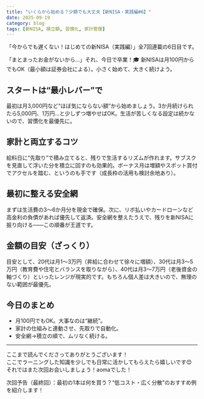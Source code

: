 ```yaml
---
title: "いくらから始める？少額でも大丈夫【新NISA・実践編#6】"
date: 2025-09-19
category: blog
tags: [新NISA, 積立額, 習慣化, 家計管理]
---
```


「今からでも遅くない！はじめての新NISA（実践編）」全7回連載の6日目です。

「まとまったお金がないから…」それ、今日で卒業！🎓
新NISAは月100円からでもOK（最小額は証券会社による）。小さく始めて、大きく続けよう。

## スタートは“最小レバー”で
最初は月3,000円など“ほぼ気にならない額”から始めましょう。3か月続けられたら5,000円、1万円…と少しずつ増やせばOK。生活が苦しくなる設定は続かないので、習慣化を最優先に。

## 家計と両立するコツ
給料日に“先取り”で積み立てると、残りで生活するリズムが作れます。サブスクを見直して浮いた分を積立に回すのも効果的。ボーナス月は増額やスポット買付でアクセルを踏む、というのも手です（成長枠の活用も検討余地あり）。

## 最初に整える安全網
まずは生活費の3〜6か月分を現金で確保。次に、リボ払いやカードローンなど高金利の負債があれば優先して返済。安全網を整えたうえで、残りを新NISAに振り向ける——この順番が王道です。

## 金額の目安（ざっくり）
目安として、20代は月1〜3万円（昇給に合わせて徐々に増額）、30代は月3〜5万円（教育費や住宅とバランスを取りながら）、40代は月3〜7万円（老後資金の軸づくり）といったレンジが現実的です。もちろん個人差は大きいので、無理のない範囲が最優先。

## 今日のまとめ

- 月100円でもOK。大事なのは“継続”。
- 家計の仕組みと連動させ、先取りで自動化。
- 安全網→積立の順で、ムリなく続ける。

---

ここまで読んでくださってありがとうございます！  
ここでラーニングした知識を少しでも日常に活かしてもらえたら嬉しいです😊  
それではまた次回お会いしましょう！aomaでした！  

次回予告（最終回）：最初の1本は何を買う？“低コスト・広く分散”のおすすめ例を紹介します！
